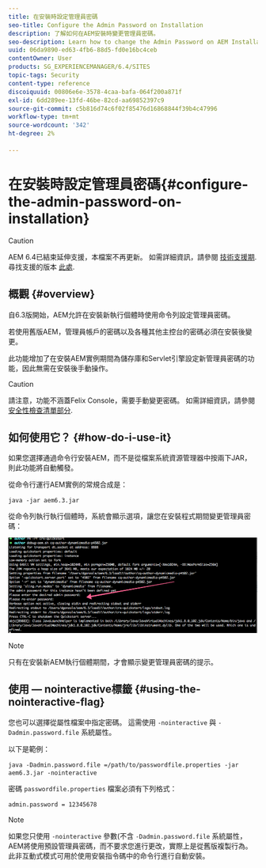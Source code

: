 ```yaml
---
title: 在安裝時設定管理員密碼
seo-title: Configure the Admin Password on Installation
description: 了解如何在AEM安裝時變更管理員密碼。
seo-description: Learn how to change the Admin Password on AEM Installation.
uuid: 06da9890-ed63-4fb6-88d5-fd0e16bc4ceb
contentOwner: User
products: SG_EXPERIENCEMANAGER/6.4/SITES
topic-tags: Security
content-type: reference
discoiquuid: 00806e6e-3578-4caa-bafa-064f200a871f
exl-id: 6dd289ee-13fd-46be-82cd-aa69852397c9
source-git-commit: c5b816d74c6f02f85476d16868844f39b4c47996
workflow-type: tm+mt
source-wordcount: '342'
ht-degree: 2%

---
```


# 在安裝時設定管理員密碼{#configure-the-admin-password-on-installation}

>[!CAUTION]
>
>AEM 6.4已結束延伸支援，本檔案不再更新。 如需詳細資訊，請參閱 [技術支援期](https://helpx.adobe.com//tw/support/programs/eol-matrix.html). 尋找支援的版本 [此處](https://experienceleague.adobe.com/docs/).

## 概觀 {#overview}

自6.3版開始，AEM允許在安裝新執行個體時使用命令列設定管理員密碼。

若使用舊版AEM，管理員帳戶的密碼以及各種其他主控台的密碼必須在安裝後變更。

此功能增加了在安裝AEM實例期間為儲存庫和Servlet引擎設定新管理員密碼的功能，因此無需在安裝後手動操作。

>[!CAUTION]
>
>請注意，功能不涵蓋Felix Console，需要手動變更密碼。 如需詳細資訊，請參閱 [安全性檢查清單部分](/help/sites-administering/security-checklist.md#change-default-passwords-for-the-aem-and-osgi-console-admin-accounts).

## 如何使用它？ {#how-do-i-use-it}

如果您選擇通過命令行安裝AEM，而不是從檔案系統資源管理器中按兩下JAR，則此功能將自動觸發。

從命令行運行AEM實例的常規合成是：

```shell
java -jar aem6.3.jar
```

從命令列執行執行個體時，系統會顯示選項，讓您在安裝程式期間變更管理員密碼：

![chlimage_1-116](assets/chlimage_1-116.png)

>[!NOTE]
>
>只有在安裝新AEM執行個體期間，才會顯示變更管理員密碼的提示。

## 使用 — nointeractive標籤 {#using-the-nointeractive-flag}

您也可以選擇從屬性檔案中指定密碼。 這需使用 `-nointeractive` 與 `-Dadmin.password.file` 系統屬性。

以下是範例：

```shell
java -Dadmin.password.file =/path/to/passwordfile.properties -jar aem6.3.jar -nointeractive
```

密碼 `passwordfile.properties` 檔案必須有下列格式：

```xml
admin.password = 12345678
```

>[!NOTE]
>
>如果您只使用 `-nointeractive` 參數(不含 `-Dadmin.password.file` 系統屬性， AEM將使用預設管理員密碼，而不要求您進行更改，實際上是從舊版複製行為。 此非互動式模式可用於使用安裝指令碼中的命令行進行自動安裝。
